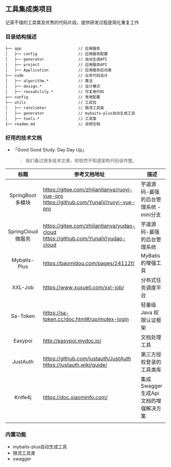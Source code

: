 
## 工具集成类项目

记录不错的工具类及优秀的代码片段，提供研发过程是简化重复工作

### 目录结构描述
```
├── app                         // 应用服务
│   ├── config                  // 应用服务配置
│   ├── generator               // 自动生成API
│   ├── project                 // 应用服务API
│   ├── Application             // 应用服务启动类
├── code                        // 业务代码设计
│   ├── algorithm.*             // 算法 
│   ├── design.*                // 设计模式 
│   ├── reusability.*           // 可复用代码
├── config                      // 常用配置
├── utils                       // 工具包
│   ├── ratelimter              // 限流工具类
│   ├── generator               // mybaits-plus自动生成工具
│   ├── tools.*                 // 工具类
├── readme.md                   // 说明文档

```
###  好用的技术文档
* 「Good Good Study. Day Day Up」
    > 我们看过很多技术文章，却依然不知道架构代码该咋整。
  > 
|       标题        | 参考文档地址                                                                                        | 描述                      |
|:---------------:|-----------------------------------------------------------------------------------------------|-------------------------|
| SpringBoot 多模块  | https://gitee.com/zhijiantianya/ruoyi-vue-pro <br/>   https://github.com/YunaiV/ruoyi-vue-pro | 芋道源码-最强的后台管理系统  -mini分支 |
| SpringCloud 微服务 | https://gitee.com/zhijiantianya/yudao-cloud <br/>   https://github.com/YunaiV/yudao-cloud     | 芋道源码-最强的后台管理系统          |
|  Mybatis-Plus   | https://baomidou.com/pages/24112f/                                                            | MyBatis的增强工具            |
|     XXL-Job     | https://www.xuxueli.com/xxl-job/                                                              | 分布式任务调度平台               |
|    Sa-Token     | https://sa-token.cc/doc.html#/up/mutex-login                                                  | 轻量级 Java 权限认证框架         |
|     Easypoi     | http://easypoi.mydoc.io/                                                                      | 文档处理工具                  |
|    JustAuth     | https://github.com/justauth/JustAuth <br/> https://justauth.wiki/guide/                       | 第三方授权登录的工具类库            |
|     Knife4j     | https://doc.xiaominfo.com/                                                                    | 集成Swagger生成Api文档的增强解决方案 |
|                 |                                                                                               |                         |

###  内置功能
 
* mybaits-plus自动生成工具
* 限流工具类
* swagger
 
